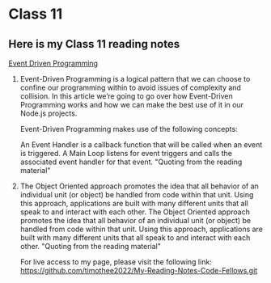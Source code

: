 # Class 11

## Here is my Class 11 reading notes

[Event Driven Programming](https://www.digitalocean.com/community/tutorials/nodejs-event-driven-programming)

1. Event-Driven Programming is a logical pattern that we can choose to confine our programming within to avoid issues of complexity and collision. In this article we’re going to go over how Event-Driven Programming works and how we can make the best use of it in our Node.js projects.

      Event-Driven Programming makes use of the following concepts:

      An Event Handler is a callback function that will be called when an event is triggered.
A Main Loop listens for event triggers and calls the associated event handler for that event.
"Quoting from the reading material"

2. The Object Oriented approach promotes the idea that all behavior of an individual unit (or object) be handled from code within that unit. Using this approach, applications are built with many different units that all speak to and interact with each other.
The Object Oriented approach promotes the idea that all behavior of an individual unit (or object) be handled from code within that unit. Using this approach, applications are built with many different units that all speak to and interact with each other.
"Quoting from the reading material"

    For live access to my page, please visit the following link: 
https://github.com/timothee2022/My-Reading-Notes-Code-Fellows.git